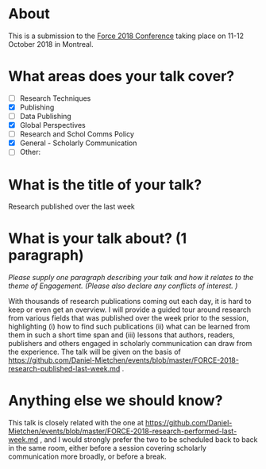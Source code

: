 # About

This is a submission to the [Force 2018 Conference](https://www.force11.org/meetings/force2018) taking place on 11-12 October 2018 in Montreal.

# What areas does your talk cover?

- [ ] Research Techniques
- [X] Publishing
- [ ] Data Publishing
- [X] Global Perspectives
- [ ] Research and Schol Comms Policy
- [X] General - Scholarly Communication
- [ ] Other:

# What is the title of your talk?

Research published over the last week

# What is your talk about? (1 paragraph)

*Please supply one paragraph describing your talk and how it relates to the theme of Engagement. (Please also declare any conflicts of interest. )*

With thousands of research publications coming out each day, it is hard to keep or even get an overview. I will provide a guided tour around research from various fields that was published over the week prior to the session, highlighting (i) how to find such publications (ii) what can be learned from them in such a short time span and (iii) lessons that authors, readers, publishers and others engaged in scholarly communication can draw from the experience. The talk will be given on the basis of https://github.com/Daniel-Mietchen/events/blob/master/FORCE-2018-research-published-last-week.md .

# Anything else we should know? 

This talk is closely related with the one at https://github.com/Daniel-Mietchen/events/blob/master/FORCE-2018-research-performed-last-week.md , and I would strongly prefer the two to be scheduled back to back in the same room, either before a session covering scholarly communication more broadly, or before a break.
